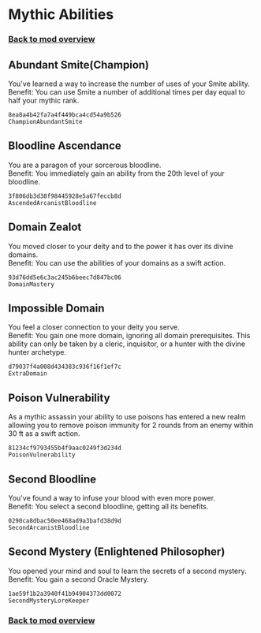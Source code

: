 # Mythic Abilities

### [Back to mod overview](./README.md)

## Abundant Smite(Champion)

You've learned a way to increase the number of uses of your Smite ability.  
Benefit: You can use Smite a number of additional times per day equal to half your mythic rank.

`8ea8a4b42fa7a4f449bca4cd54a9b526`  
`ChampionAbundantSmite`  

## Bloodline Ascendance

You are a paragon of your sorcerous bloodline.  
Benefit: You immediately gain an ability from the 20th level of your bloodline.

`3f806db3d38f98445928e5a67feccb8d`  
`AscendedArcanistBloodline`  

## Domain Zealot

You moved closer to your deity and to the power it has over its divine domains.  
Benefit: You can use the abilities of your domains as a swift action.

`93d76dd5e6c3ac245b6beec7d847bc06`  
`DomainMastery`  

## Impossible Domain

You feel a closer connection to your deity you serve.  
Benefit: You gain one more domain, ignoring all domain prerequisites. This ability can only be taken by a cleric, inquisitor, or a hunter with the divine hunter archetype.

`d79037f4a008d434383c936f16f1ef7c`  
`ExtraDomain`  

## Poison Vulnerability

As a mythic assassin your ability to use poisons has entered a new realm allowing you to remove poison immunity for 2 rounds from an enemy within 30 ft as a swift action.

`81234cf9793455b4f9aac0249f3d234d`  
`PoisonVulnerability`  

## Second Bloodline

You've found a way to infuse your blood with even more power.  
Benefit: You select a second bloodline, getting all its benefits.

`0290ca8dbac50ee468ad9a3bafd38d9d`  
`SecondArcanistBloodline`  

## Second Mystery (Enlightened Philosopher)

You opened your mind and soul to learn the secrets of a second mystery.  
Benefit: You gain a second Oracle Mystery.

`1ae59f1b2a3940f41b94904373dd0072`  
`SecondMysteryLoreKeeper`  


### [Back to mod overview](./README.md)

